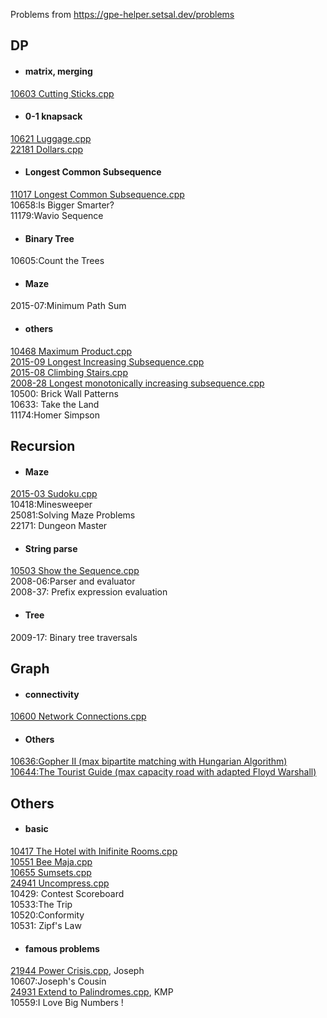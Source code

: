 Problems from https://gpe-helper.setsal.dev/problems

## DP
- #### matrix, merging
[10603 Cutting Sticks.cpp](https://github.com/zzzzz314314/GPE/blob/master/10603%20Cutting%20Sticks.cpp)
- #### 0-1 knapsack
[10621 Luggage.cpp](https://github.com/zzzzz314314/GPE/blob/master/10621%20Luggage.cpp)  
[22181 Dollars.cpp](https://github.com/zzzzz314314/GPE/blob/master/22181%20Dollars.cpp)
- #### Longest Common Subsequence
[11017 Longest Common Subsequence.cpp](https://github.com/zzzzz314314/GPE/blob/master/11017%20Longest%20Common%20Subsequence.cpp)  
10658:Is Bigger Smarter?  
11179:Wavio Sequence  
- #### Binary Tree
10605:Count the Trees  
- #### Maze  
2015-07:Minimum Path Sum  
- #### others
[10468 Maximum Product.cpp](https://github.com/zzzzz314314/GPE/blob/master/10468%20Maximum%20Product.cpp)  
[2015-09 Longest Increasing Subsequence.cpp](https://github.com/zzzzz314314/GPE/blob/master/2015-09%20Longest%20Increasing%20Subsequence.cpp)  
[2015-08 Climbing Stairs.cpp](https://github.com/zzzzz314314/GPE/blob/master/2015-08%20Climbing%20Stairs.cpp)  
[2008-28 Longest monotonically increasing subsequence.cpp](https://github.com/zzzzz314314/GPE/blob/master/2008-28%20Longest%20monotonically%20increasing%20subsequence.cpp)  
10500: Brick Wall Patterns  
10633: Take the Land  
11174:Homer Simpson  

## Recursion
- #### Maze
[2015-03 Sudoku.cpp](https://github.com/zzzzz314314/GPE/blob/master/2015-03%20Sudoku.cpp)  
10418:Minesweeper  
25081:Solving Maze Problems  
22171: Dungeon Master  
- #### String parse
[10503 Show the Sequence.cpp](https://github.com/zzzzz314314/GPE/blob/master/10503%20Show%20the%20Sequence.cpp)  
2008-06:Parser and evaluator  
2008-37: Prefix expression evaluation   

- #### Tree
2009-17: Binary tree traversals  

## Graph
- #### connectivity
[10600 Network Connections.cpp](https://github.com/zzzzz314314/GPE/blob/master/10600%20Network%20Connections.cpp)
- #### Others
[10636:Gopher II (max bipartite matching with Hungarian Algorithm)](https://github.com/zzzzz314314/GPE/blob/master/Problem%20A%20Gopher%20II.cpp)  
[10644:The Tourist Guide (max capacity road with adapted Floyd Warshall)](https://github.com/zzzzz314314/GPE/blob/master/10644%20The%20Tourist%20Guide.cpp)  

## Others
- #### basic
[10417 The Hotel with Inifinite Rooms.cpp](https://github.com/zzzzz314314/GPE/blob/master/10417%20The%20Hotel%20with%20Inifinite%20Rooms.cpp)  
[10551 Bee Maja.cpp](https://github.com/zzzzz314314/GPE/blob/master/10551%20Bee%20Maja.cpp)  
[10655 Sumsets.cpp](https://github.com/zzzzz314314/GPE/blob/master/10655%20Sumsets.cpp)  
[24941 Uncompress.cpp](https://github.com/zzzzz314314/GPE/blob/master/24941%20Uncompress.cpp)  
10429: Contest Scoreboard  
10533:The Trip  
10520:Conformity  
10531: Zipf's Law    
- #### famous problems
[21944 Power Crisis.cpp](https://github.com/zzzzz314314/GPE/blob/master/21944%20Power%20Crisis.cpp), Joseph  
10607:Joseph's Cousin  
[24931 Extend to Palindromes.cpp](https://github.com/zzzzz314314/GPE/blob/master/24931%20Extend%20to%20Palindromes.cpp), KMP  
10559:I Love Big Numbers !  

